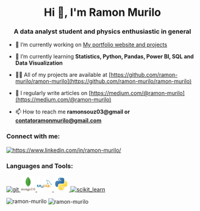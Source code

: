 <h1 align="center">Hi 👋, I'm Ramon Murilo</h1>
<h3 align="center">A data analyst student and physics enthusiastic in general</h3>

- 🔭 I’m currently working on [My portfolio website and projects](ramonmurilo.github.io)

- 🌱 I’m currently learning **Statistics, Python, Pandas, Power BI, SQL and Data Visualization**

- 👨‍💻 All of my projects are available at [https://github.com/ramon-murilo/ramon-murilo](https://github.com/ramon-murilo/ramon-murilo)

- 📝 I regularly write articles on [https://medium.com/@ramon-murilo](https://medium.com/@ramon-murilo)

- 📫 How to reach me **ramonsouz03@gmail or contatoramonmurilo@gmail.com**

<h3 align="left">Connect with me:</h3>
<p align="left">
<a href="https://linkedin.com/in/https://www.linkedin.com/in/ramon-murilo/" target="blank"><img align="center" src="https://raw.githubusercontent.com/rahuldkjain/github-profile-readme-generator/master/src/images/icons/Social/linked-in-alt.svg" alt="https://www.linkedin.com/in/ramon-murilo/" height="30" width="40" /></a>
</p>

<h3 align="left">Languages and Tools:</h3>
<p align="left"> <a href="https://git-scm.com/" target="_blank" rel="noreferrer"> <img src="https://www.vectorlogo.zone/logos/git-scm/git-scm-icon.svg" alt="git" width="40" height="40"/> </a> <a href="https://www.mongodb.com/" target="_blank" rel="noreferrer"> <img src="https://raw.githubusercontent.com/devicons/devicon/master/icons/mongodb/mongodb-original-wordmark.svg" alt="mongodb" width="40" height="40"/> </a> <a href="https://www.mysql.com/" target="_blank" rel="noreferrer"> <img src="https://raw.githubusercontent.com/devicons/devicon/master/icons/mysql/mysql-original-wordmark.svg" alt="mysql" width="40" height="40"/> </a> <a href="https://www.python.org" target="_blank" rel="noreferrer"> <img src="https://raw.githubusercontent.com/devicons/devicon/master/icons/python/python-original.svg" alt="python" width="40" height="40"/> </a> <a href="https://scikit-learn.org/" target="_blank" rel="noreferrer"> <img src="https://upload.wikimedia.org/wikipedia/commons/0/05/Scikit_learn_logo_small.svg" alt="scikit_learn" width="40" height="40"/> </a> </p>

<p><img align="left" src="https://github-readme-stats.vercel.app/api/top-langs?username=ramon-murilo&show_icons=true&locale=en&layout=compact" alt="ramon-murilo" /></p>

<p>&nbsp;<img align="center" src="https://github-readme-stats.vercel.app/api?username=ramon-murilo&show_icons=true&locale=en" alt="ramon-murilo" /></p>

